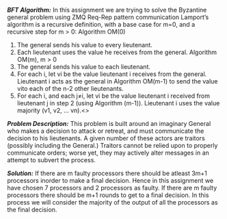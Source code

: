 ***BFT Algorithm:*** 
In this assignment we are trying to solve the Byzantine general problem using ZMQ Req-Rep pattern communication
Lamport’s algorithm is a recursive definition, with a base case for m=0, and a recursive step for m > 0:
Algorithm OM(0)
1.	The general sends his value to every lieutenant.
2.	Each lieutenant uses the value he receives from the general.
Algorithm OM(m), m > 0
1.	The general sends his value to each lieutenant.
2.	For each i, let vi be the value lieutenant i receives from the general. Lieutenant i acts as the general in Algorithm OM(m-1) to send the value vito each of the n-2 other lieutenants.
3.	For each i, and each j≠i, let vi be the value lieutenant i received from lieutenant j in step 2 (using Algorithm (m-1)). Lieutenant i uses the value majority (v1, v2, … vn).<>

***Problem Description:***
This problem is built around an imaginary General who makes a decision to attack or retreat, and must communicate the decision to his lieutenants. A given number of these actors are traitors (possibly including the General.) Traitors cannot be relied upon to properly communicate orders; worse yet, they may actively alter messages in an attempt to subvert the process.

***Solution:*** If there are m faulty processors there should be atleast 3m+1 processors inorder to make a final decision. Hence in this assignment we have chosen 7 processors and 2 processors as faulty. 
If there are m faulty processors there should be m+1 rounds to get to a final decision. In this process we will consider the majority of the output of all the processors as the final decision.
